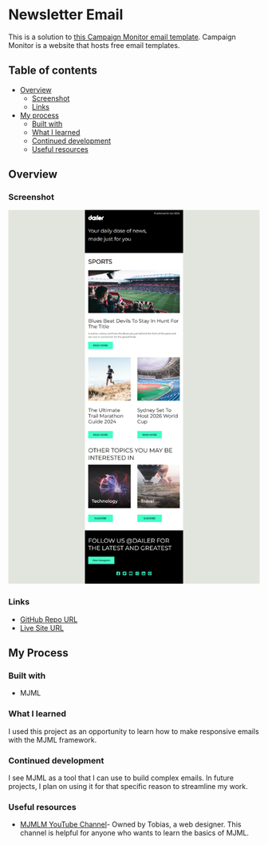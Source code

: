 # Newsletter Email

This is a solution to [this Campaign Monitor email template](https://templates.campaignmonitor.com/canvas/design/13-the-blueprint-3#/editor). 
Campaign Monitor is a website that hosts free email templates. 

## Table of contents
- [Overview](#overview)
  - [Screenshot](#screenshot)
  - [Links](#links)
- [My process](#my-process)
  - [Built with](#built-with)
  - [What I learned](#what-i-learned)
  - [Continued development](#continued-development)
  - [Useful resources](#useful-resources)

## Overview

### Screenshot

![Newsletter Email](images/newsletter-screenshot.png)

### Links

- [GitHub Repo URL](https://github.com/adrvnc/newsletter_email)
- [Live Site URL](https://adrvnc.github.io/newsletter_email/)

## My Process

### Built with 

- MJML 

### What I learned 

I used this project as an opportunity to learn how to make responsive
emails with the MJML framework. 

### Continued development

I see MJML as a tool that I can use to build 
complex emails. In future projects, I plan on using it for that 
specific reason to streamline my work. 

### Useful resources

- [MJMLM YouTube Channel](https://www.youtube.com/channel/UC465d1Nv-XMqYsnxIjmQjQQ/videos)- Owned by Tobias, a web designer. This channel is helpful for anyone who wants to learn the basics of MJML. 
